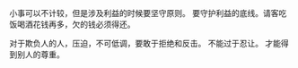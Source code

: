 

小事可以不计较，但是涉及利益的时候要坚守原则。
要守护利益的底线。请客吃饭喝酒花钱再多，欠的钱必须得还。

对于欺负人的人，压迫，不可低调，要敢于拒绝和反击。
不能过于忍让。
才能得到别人的尊重。


